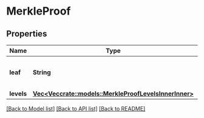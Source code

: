 # MerkleProof

## Properties

Name | Type | Description | Notes
------------ | ------------- | ------------- | -------------
**leaf** | **String** | Base16-encoded Merkle tree leaf bytes | 
**levels** | [**Vec<Vec<crate::models::MerkleProofLevelsInnerInner>>**](array.md) |  | 

[[Back to Model list]](../README.md#documentation-for-models) [[Back to API list]](../README.md#documentation-for-api-endpoints) [[Back to README]](../README.md)


